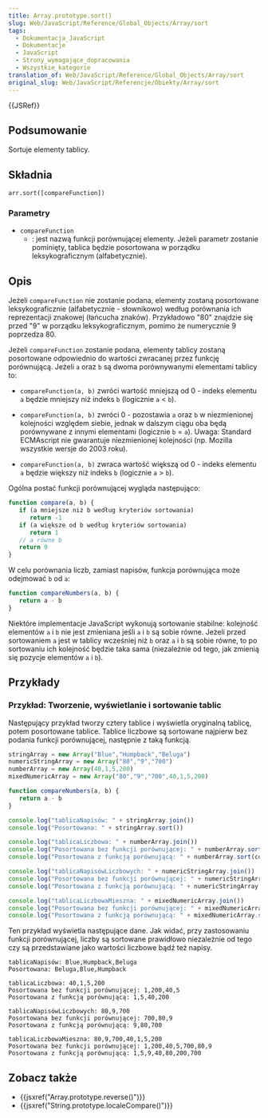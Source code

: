 ```yaml
---
title: Array.prototype.sort()
slug: Web/JavaScript/Reference/Global_Objects/Array/sort
tags:
  - Dokumentacja_JavaScript
  - Dokumentacje
  - JavaScript
  - Strony_wymagające_dopracowania
  - Wszystkie_kategorie
translation_of: Web/JavaScript/Reference/Global_Objects/Array/sort
original_slug: Web/JavaScript/Referencje/Obiekty/Array/sort
---
```

{{JSRef}}

## Podsumowanie

Sortuje elementy tablicy.

## Składnia

    arr.sort([compareFunction])

### Parametry

- `compareFunction`
  - : jest nazwą funkcji porównującej elementy. Jeżeli parametr zostanie pominięty, tablica będzie posortowana w porządku leksykograficznym (alfabetycznie).

## Opis

Jeżeli `compareFunction` nie zostanie podana, elementy zostaną posortowane leksykograficznie (alfabetycznie - słownikowo) według porównania ich reprezentacji znakowej (łańcucha znaków). Przykładowo "80" znajdzie się przed "9" w porządku leksykograficznym, pomimo że numerycznie 9 poprzedza 80.

Jeżeli `compareFunction` zostanie podana, elementy tablicy zostaną posortowane odpowiednio do wartości zwracanej przez funkcję porównującą. Jeżeli `a` oraz `b` są dwoma porównywanymi elementami tablicy to:

- `compareFunction(a, b)` zwróci wartość mniejszą od 0 - indeks elementu `a` będzie mniejszy niż indeks `b` (logicznie `a` < `b`).

- `compareFunction(a, b)` zwróci 0 - pozostawia `a` oraz `b` w niezmienionej kolejności względem siebie, jednak w dalszym ciągu oba będą porównywane z innymi elementami (logicznie `b` = `a`). Uwaga: Standard ECMAscript nie gwarantuje niezmienionej kolejności (np. Mozilla wszystkie wersje do 2003 roku).

- `compareFunction(a, b)` zwraca wartość większą od 0 - indeks elementu `a` będzie większy niż indeks `b` (logicznie `a` > `b`).

Ogólna postać funkcji porównującej wygląda następująco:

```js
function compare(a, b) {
   if (a mniejsze niż b według kryteriów sortowania)
      return -1
   if (a większe od b według kryteriów sortowania)
      return 1
   // a równe b
   return 0
}
```

W celu porównania liczb, zamiast napisów, funkcja porównująca może odejmować `b` od `a`:

```js
function compareNumbers(a, b) {
   return a - b
}
```

Niektóre implementacje JavaScript wykonują sortowanie stabilne: kolejność elementów `a` i `b` nie jest zmieniana jeśli `a` i `b` są sobie równe. Jeżeli przed sortowaniem `a` jest w tablicy wcześniej niż `b` oraz `a` i `b` są sobie równe, to po sortowaniu ich kolejność będzie taka sama (niezależnie od tego, jak zmienią się pozycje elementów `a` i `b`).

## Przykłady

### Przykład: Tworzenie, wyświetlanie i sortowanie tablic

Następujący przykład tworzy cztery tablice i wyświetla oryginalną tablicę, potem posortowane tablice. Tablice liczbowe są sortowane najpierw bez podania funkcji porównującej, następnie z taką funkcją.

```js
stringArray = new Array("Blue","Humpback","Beluga")
numericStringArray = new Array("80","9","700")
numberArray = new Array(40,1,5,200)
mixedNumericArray = new Array("80","9","700",40,1,5,200)

function compareNumbers(a, b) {
   return a - b
}

console.log("tablicaNapisów: " + stringArray.join())
console.log("Posortowana: " + stringArray.sort())

console.log("tablicaLiczbowa: " + numberArray.join())
console.log("Posortowana bez funkcji porównującej: " + numberArray.sort())
console.log("Posortowana z funkcją porównującą: " + numberArray.sort(compareNumbers))

console.log("tablicaNapisówLiczbowych: " + numericStringArray.join())
console.log("Posortowana bez funkcji porównującej: " + numericStringArray.sort())
console.log("Posortowana z funkcją porównującą: " + numericStringArray.sort(compareNumbers))

console.log("tablicaLiczbowaMieszna: " + mixedNumericArray.join())
console.log("Posortowana bez funkcji porównującej: " + mixedNumericArray.sort())
console.log("Posortowana z funkcją porównującą: " + mixedNumericArray.sort(compareNumbers))
```

Ten przykład wyświetla następujące dane. Jak widać, przy zastosowaniu funkcji porównującej, liczby są sortowane prawidłowo niezależnie od tego czy są przedstawiane jako wartości liczbowe bądź też napisy.

    tablicaNapisów: Blue,Humpback,Beluga
    Posortowana: Beluga,Blue,Humpback

    tablicaLiczbowa: 40,1,5,200
    Posortowana bez funkcji porównującej: 1,200,40,5
    Posortowana z funkcją porównującą: 1,5,40,200

    tablicaNapisówLiczbowych: 80,9,700
    Posortowana bez funkcji porównującej: 700,80,9
    Posortowana z funkcją porównującą: 9,80,700

    tablicaLiczbowaMieszna: 80,9,700,40,1,5,200
    Posortowana bez funkcji porównującej: 1,200,40,5,700,80,9
    Posortowana z funkcją porównującą: 1,5,9,40,80,200,700

## Zobacz także

- {{jsxref("Array.prototype.reverse()")}}
- {{jsxref("String.prototype.localeCompare()")}}
